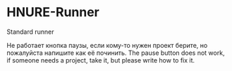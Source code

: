 # HNURE-Runner
Standard runner


Не работает кнопка паузы, если кому-то нужен проект берите, но пожалуйста напишите как её починить.
The pause button does not work, if someone needs a project, take it, but please write how to fix it.
